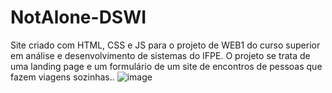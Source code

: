 # NotAlone-DSWI
Site criado com HTML, CSS e JS para o projeto de WEB1 do curso superior em análise e desenvolvimento de sistemas do IFPE. O projeto se trata de uma landing page e um formulário de um site de encontros de pessoas que fazem viagens sozinhas..
![image](https://github.com/estevaoclima05/NotAlone-DSWI/assets/114449915/8761beac-3ad2-416f-bace-2bc8e2efda60)
